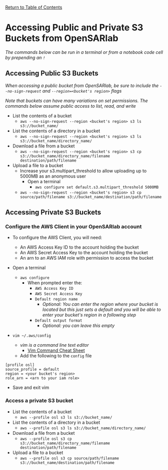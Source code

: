 [Return to Table of Contents](../user.md)

# Accessing Public and Private S3 Buckets from OpenSARlab

*The commands below can be run in a terminal or from a notebook code cell by prepending an `!`*

## Accessing Public S3 Buckets

*When accessing a public bucket from OpenSARlab, be sure to include the `--no-sign-request` and `--region=<bucket's region>` flags*

*Note that buckets can have many variations on set permissions. The commands below assume public access to list, read, and write*

- List the contents of a bucket
    - `aws --no-sign-request --region <bucket's region> s3 ls s3://bucket_name/`
- List the contents of a directory in a bucket
    - `aws --no-sign-request --region <bucket's region> s3 ls s3://bucket_name/directory_name/`
- Download a file from a bucket
    - `aws --no-sign-request --region <bucket's region> s3 cp s3://bucket_name/directory_name/filename destination/path/filename`
- Upload a file to a bucket
    - Increase your s3.multipart_threshold to allow uploading up to 5000MB as an anonymous user
        - Open a terminal
            - `aws configure set default.s3.multipart_threshold 5000MB`
    - `aws --no-sign-request --region <bucket's region> s3 cp source/path/filename s3://bucket_name/destination/path/filename`
    
## Accessing Private S3 Buckets

### Configure the AWS Client in your OpenSARlab account

- To configure the AWS Client, you will need:
    - An AWS Access Key ID to the account holding the bucket
    - An AWS Secret Access Key to the account holding the bucket
    - An arn to an AWS IAM role with permission to access the bucket
- Open a terminal
    - `aws configure`
        - When prompted enter the:
            - `AWS Access Key ID`
            - `AWS Secret Access Key`
            - `Default region name`
                - *Optional: You can enter the region where your bucket is located but this just sets a default and you will be able to enter your bucket's region in a following step*
            - `Default output format`
                - *Optional: you can leave this empty*
                
-  `vim ~/.aws/config`
    - *vim is a command line text editor*
        - [Vim Command Cheat Sheet](https://vim.rtorr.com/)
    - Add the following to the `config` file
    
```
[profile osl]
source_profile = default
region = <your bucket's region>
role_arn = <arn to your iam role>
```

- Save and exit vim
    
### Access a private S3 bucket

- List the contents of a bucket
    - `aws --profile osl s3 ls s3://bucket_name/`
- List the contents of a directory in a bucket
    - `aws --profile osl s3 ls s3://bucket_name/directory_name/`
- Download a file from a bucket
    - `aws --profile osl s3 cp s3://bucket_name/directory_name/filename destination/path/filename`
- Upload a file to a bucket
    - `aws --profile osl s3 cp source/path/filename s3://bucket_name/destination/path/filename`
    
